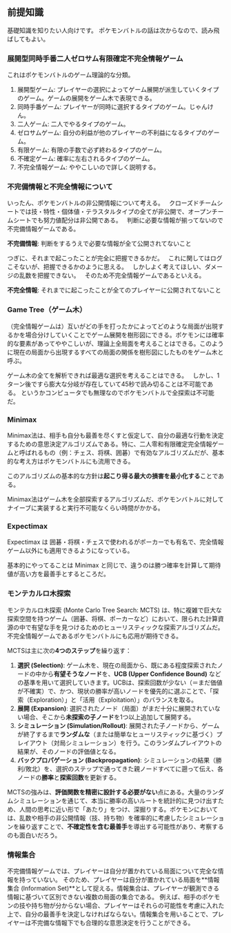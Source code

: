 ## 前提知識

基礎知識を知りたい人向けです。
ポケモンバトルの話は次からなので、読み飛ばしてもよい。

### 展開型同時手番二人ゼロサム有限確定不完全情報ゲーム

これはポケモンバトルのゲーム理論的な分類。

1. 展開型ゲーム: プレイヤーの選択によってゲーム展開が派生していくタイプのゲーム。ゲームの展開をゲーム木で表現できる。
    
2. 同時手番ゲーム: プレイヤーが同時に選択するタイプのゲーム。じゃんけん。
    
3. 二人ゲーム: 二人でやるタイプのゲーム。
    
4. ゼロサムゲーム: 自分の利益が他のプレイヤーの不利益になるタイプのゲーム。
    
5. 有限ゲーム: 有限の手数で必ず終わるタイプのゲーム。
    
6. 不確定ゲーム: 確率に左右されるタイプのゲーム。
    
7. 不完全情報ゲーム: ややこしいので詳しく説明する。

### 不完備情報と不完全情報について

いったん、ポケモンバトルの非公開情報について考える。  
クローズドチームシートでは技・特性・個体値・テラスタルタイプの全てが非公開で、オープンチームシートでも努力値配分は非公開である。  
判断に必要な情報が揃ってないので不完備情報ゲームである。

**不完備情報**: 判断をするうえで必要な情報が全て公開されてないこと

つぎに、それまで起こったことが完全に把握できるかだ。  
これに関してはログこそないが、把握できるかのように思える。  
しかしよく考えてほしい、ダメージの乱数を把握できない。  
そのため不完全情報ゲームであるといえる。

**不完全情報**: それまでに起こったことが全てのプレイヤーに公開されてないこと

### Game Tree（ゲーム木）

（完全情報ゲームは）互いがどの手を打ったかによってどのような局面が出現するかを場合分けしていくことでゲーム展開を樹形図にできる。ポケモンには確率的な要素があってややこしいが、理論上全局面を考えることはできる。このように現在の局面から出現するすべての局面の関係を樹形図にしたものをゲーム木と呼ぶ。

ゲーム木の全てを解析できれば最適な選択を考えることはできる。  
しかし、1ターン後ですら膨大な分岐が存在していて45秒で読み切ることは不可能である。
というかコンピュータでも無理なのでポケモンバトルで全探索は不可能だ。

### Minimax

Minimax法は、相手も自分も最善を尽くすと仮定して、自分の最適な行動を決定するための意思決定アルゴリズムである。特に、二人零和有限確定完全情報ゲームと呼ばれるもの（例：チェス、将棋、囲碁）で有効なアルゴリズムだが、基本的な考え方はポケモンバトルにも流用できる。

このアルゴリズムの基本的な方針は**起こり得る最大の損害を最小化する**ことである。  

Minimax法はゲーム木を全部探索するアルゴリズムだ、ポケモンバトルに対してナイーブに実装すると実行不可能なくらい時間がかかる。  

### Expectimax

Expectimax は 囲碁・将棋・チェスで使われるがポーカーでも有名で、完全情報ゲーム以外にも適用できるようになっている。

基本的にやってることは Minimax と同じで、違うのは勝つ確率を計算して期待値が高い方を最善手とするところだ。

### モンテカルロ木探索

モンテカルロ木探索 (Monte Carlo Tree Search: MCTS) は、特に複雑で巨大な探索空間を持つゲーム（囲碁、将棋、ポーカーなど）において、限られた計算資源の中で有望な手を見つけるためのヒューリスティックな探索アルゴリズムだ。不完全情報ゲームであるポケモンバトルにも応用が期待できる。

MCTSは主に次の**4つのステップ**を繰り返す：

1.  **選択 (Selection)**: ゲーム木を、現在の局面から、既にある程度探索されたノードの中から**有望そうなノード**を、**UCB (Upper Confidence Bound)** などの基準を用いて選択していきます。UCBは、探索回数が少ない（＝まだ価値が不確実）で、かつ、現状の勝率が高いノードを優先的に選ぶことで、「探索（Exploration）」と「活用（Exploitation）」のバランスを取る。
2.  **展開 (Expansion)**: 選択されたノード（局面）がまだ十分に展開されていない場合、そこから**未探索の子ノード**を1つ以上追加して展開する。
3.  **シミュレーション (Simulation/Rollout)**: 展開された子ノードから、ゲームが終了するまで**ランダムな**（または簡単なヒューリスティックに基づく）プレイアウト（対局シミュレーション）を行う。このランダムプレイアウトの結果が、そのノードの評価値となる。
4.  **バックプロパゲーション (Backpropagation)**: シミュレーションの結果（勝利/敗北）を、選択のステップで通ってきた親ノードすべてに遡って伝え、各ノードの**勝率**と**探索回数**を更新する。

MCTSの強みは、**評価関数を精密に設計する必要がない**点にある。大量のランダムシミュレーションを通じて、本当に勝率の高いルートを統計的に見つけ出すため、人間の思考に近い形で「あたり」をつけ、深掘りする。ポケモンにおいては、乱数や相手の非公開情報（技、持ち物）を確率的に考慮したシミュレーションを繰り返すことで、**不確定性を含む最善手**を導出する可能性があり、考察するのも面白いだろう。

### 情報集合

不完備情報ゲームでは、プレイヤーは自分が置かれている局面について完全な情報を持っていない。
そのため、プレイヤーは自分が置かれている局面を**情報集合 (Information Set)**として捉える。情報集合は、プレイヤーが観測できる情報に基づいて区別できない複数の局面の集合である。
例えば、相手のポケモンの技や持ち物が分からない場合、プレイヤーはそれらの可能性を考慮に入れた上で、自分の最善手を決定しなければならない。情報集合を用いることで、プレイヤーは不完備な情報下でも合理的な意思決定を行うことができる。

